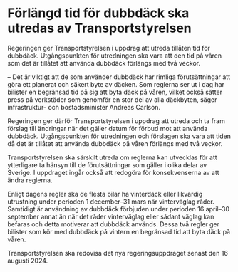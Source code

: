 # Förlängd tid för dubbdäck ska utredas av Transportstyrelsen

Regeringen ger Transportstyrelsen i uppdrag att utreda tillåten tid för dubbdäck. Utgångspunkten för utredningen ska vara att den tid på våren som det är tillåtet att använda dubbdäck förlängs med två veckor.

– Det är viktigt att de som använder dubbdäck har rimliga förutsättningar att göra ett planerat och säkert byte av däcken. Som reglerna ser ut i dag har bilister en begränsad tid på sig att byta däck på våren, vilket också sätter press på verkstäder som genomför en stor del av alla däckbyten, säger infrastruktur- och bostadsminister Andreas Carlson.

Regeringen ger därför Transportstyrelsen i uppdrag att utreda och ta fram förslag till ändringar när det gäller datum för förbud mot att använda dubbdäck. Utgångspunkten för utredningen och förslagen ska vara att tiden då det är tillåtet att använda dubbdäck på våren förlängs med två veckor.

Transportstyrelsen ska särskilt utreda om reglerna kan utvecklas för att ytterligare ta hänsyn till de förutsättningar som gäller i olika delar av Sverige. I uppdraget ingår också att redogöra för konsekvenserna av att ändra reglerna.

Enligt dagens regler ska de flesta bilar ha vinterdäck eller likvärdig utrustning under perioden 1 december–31 mars när vinterväglag råder. Samtidigt är användning av dubbdäck förbjuden under perioden 16 april–30 september annat än när det råder vinterväglag eller sådant väglag kan befaras och detta motiverar att dubbdäck används. Dessa två regler ger bilister som kör med dubbdäck på vintern en begränsad tid att byta däck på våren.

Transportstyrelsen ska redovisa det nya regeringsuppdraget senast den 16 augusti 2024.
